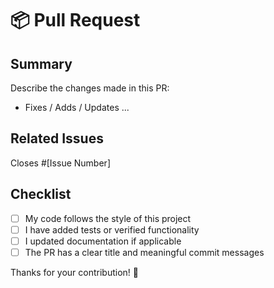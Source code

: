 # 📦 Pull Request

## Summary

Describe the changes made in this PR:

- Fixes / Adds / Updates ...

## Related Issues

Closes #[Issue Number]

## Checklist

- [ ] My code follows the style of this project
- [ ] I have added tests or verified functionality
- [ ] I updated documentation if applicable
- [ ] The PR has a clear title and meaningful commit messages

Thanks for your contribution! 🚀
